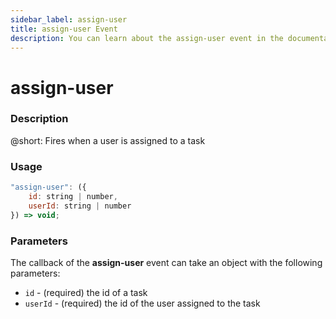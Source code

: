 ```yaml
---
sidebar_label: assign-user
title: assign-user Event
description: You can learn about the assign-user event in the documentation of the DHTMLX JavaScript To Do List library. Browse developer guides and API reference, try out code examples and live demos, and download a free 30-day evaluation version of DHTMLX To Do List.
---
```


# assign-user

### Description

@short: Fires when a user is assigned to a task

### Usage

~~~js
"assign-user": ({
    id: string | number,
    userId: string | number
}) => void;
~~~

### Parameters

The callback of the **assign-user** event can take an object with the following parameters:

- `id` - (required) the id of a task
- `userId` - (required) the id of the user assigned to the task